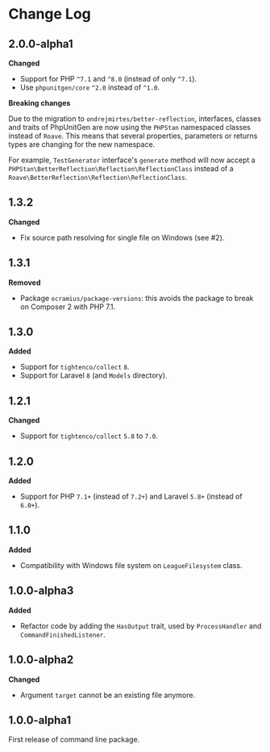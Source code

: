 # Change Log

## 2.0.0-alpha1

**Changed**

- Support for PHP `^7.1` and `^8.0` (instead of only `^7.1`).
- Use `phpunitgen/core` `^2.0` instead of `^1.0`.

**Breaking changes**

Due to the migration to `ondrejmirtes/better-reflection`, interfaces, classes and traits of PhpUnitGen are now using
the `PHPStan` namespaced classes instead of `Roave`. This means that several properties, parameters or returns types are
changing for the new namespace.

For example, `TestGenerator` interface's `generate` method will now accept a
`PHPStan\BetterReflection\Reflection\ReflectionClass` instead of a
`Roave\BetterReflection\Reflection\ReflectionClass`.

## 1.3.2

**Changed**

- Fix source path resolving for single file on Windows (see #2).

## 1.3.1

**Removed**

- Package `ocramius/package-versions`: this avoids the package to break on Composer 2 with PHP 7.1.

## 1.3.0

**Added**

- Support for `tightenco/collect` `8`.
- Support for Laravel `8` (and `Models` directory).

## 1.2.1

**Changed**

- Support for `tightenco/collect` `5.8` to `7.0`.

## 1.2.0

**Added**

- Support for PHP `7.1+` (instead of `7.2+`) and Laravel `5.8+` (instead of `6.0+`).

## 1.1.0

**Added**

- Compatibility with Windows file system on `LeagueFilesystem` class.

## 1.0.0-alpha3

**Added**

- Refactor code by adding the `HasOutput` trait, used by `ProcessHandler` and `CommandFinishedListener`.

## 1.0.0-alpha2

**Changed**

- Argument `target` cannot be an existing file anymore.

## 1.0.0-alpha1

First release of command line package.
